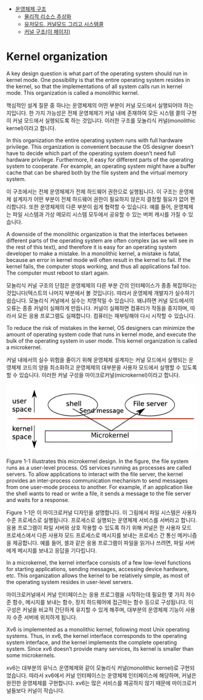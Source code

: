- [운영체제 구조](./chapter_1.md)
    - [물리적 리소스 추상화](./chapter_1-1.md)
    - [유저모드, 커널모드 그리고 시스템콜](./chatper_1-2.md)
    - [커널 구조(이 페이지)](./chapter_1-3.md)
  
# Kernel organization

A key design question is what part of the operating system should run in kernel mode. One possibility is that the entire operating system resides in the kernel, so that the implementations of all system calls run in kernel mode. This organization is called a monolithic kernel.

핵심적인 설계 질문 중 하나는 운영체제의 어떤 부분이 커널 모드에서 실행되어야 하는지입니다. 한 가지 가능성은 전체 운영체제가 커널 내에 존재하여 모든 시스템 콜의 구현이 커널 모드에서 실행되도록 하는 것입니다. 이러한 구조를 모놀리식 커널(monolithic kernel)이라고 합니다.

In this organization the entire operating system runs with full hardware privilege. This organization is convenient because the OS designer doesn’t have to decide which part of the operating system doesn’t need full hardware privilege. Furthermore, it easy for different parts of the operating system to cooperate. For example, an operating system might have a buffer cache that can be shared both by the file system and the virtual memory system.

이 구조에서는 전체 운영체제가 전체 하드웨어 권한으로 실행됩니다. 이 구조는 운영체제 설계자가 어떤 부분이 전체 하드웨어 권한이 필요하지 않은지 결정할 필요가 없어 편리합니다. 또한 운영체제의 다른 부분이 쉽게 협력할 수 있습니다. 예를 들어, 운영체제는 파일 시스템과 가상 메모리 시스템 모두에서 공유할 수 있는 버퍼 캐시를 가질 수 있습니다.

A downside of the monolithic organization is that the interfaces between different parts of the operating system are often complex (as we will see in the rest of this text), and therefore it is easy for an operating system developer to make a mistake. In a monolithic kernel, a mistake is fatal, because an error in kernel mode will often result in the kernel to fail. If the kernel fails, the computer stops working, and thus all applications fail too. The computer must reboot to start again.

모놀리식 커널 구조의 단점은 운영체제의 다른 부분 간의 인터페이스가 종종 복잡하다는 것입니다(텍스트의 나머지 부분에서 볼 것입니다). 따라서 운영체제 개발자가 실수하기 쉽습니다. 모놀리식 커널에서 실수는 치명적일 수 있습니다. 왜냐하면 커널 모드에서의 오류는 종종 커널이 실패하게 만듭니다. 커널이 실패하면 컴퓨터가 작동을 중지하며, 따라서 모든 응용 프로그램도 실패합니다. 컴퓨터는 재부팅해야 다시 시작할 수 있습니다.

To reduce the risk of mistakes in the kernel, OS designers can minimize the amount of operating system code that runs in kernel mode, and execute the bulk of the operating system in user mode. This kernel organization is called a microkernel.

커널 내에서의 실수 위험을 줄이기 위해 운영체제 설계자는 커널 모드에서 실행되는 운영체제 코드의 양을 최소화하고 운영체제의 대부분을 사용자 모드에서 실행할 수 있도록 할 수 있습니다. 이러한 커널 구성을 마이크로커널(microkernel)이라고 합니다.

![Figure 1-1](assets/fig-1-1.png)

Figure 1-1 illustrates this microkernel design. In the figure, the file system runs as a user-level process. OS services running as processes are called servers. To allow applications to interact with the file server, the kernel provides an inter-process communication mechanism to send messages from one user-mode process to another. For example, if an application like the shell wants to read or write a file, it sends a message to the file server and waits for a response.

Figure 1-1은 이 마이크로커널 디자인을 설명합니다. 이 그림에서 파일 시스템은 사용자 수준 프로세스로 실행됩니다. 프로세스로 실행되는 운영체제 서비스를 서버라고 합니다. 응용 프로그램이 파일 서버와 상호 작용할 수 있도록 하기 위해 커널은 한 사용자 모드 프로세스에서 다른 사용자 모드 프로세스로 메시지를 보내는 프로세스 간 통신 메커니즘을 제공합니다. 예를 들어, 셸과 같은 응용 프로그램이 파일을 읽거나 쓰려면, 파일 서버에게 메시지를 보내고 응답을 기다립니다.

In a microkernel, the kernel interface consists of a few low-level functions for starting applications, sending messages, accessing device hardware, etc. This organization allows the kernel to be relatively simple, as most of the operating system resides in user-level servers.

마이크로커널에서 커널 인터페이스는 응용 프로그램을 시작하는데 필요한 몇 가지 저수준 함수, 메시지를 보내는 함수, 장치 하드웨어에 접근하는 함수 등으로 구성됩니다. 이 구성은 커널을 비교적 간단하게 유지할 수 있게 해주며, 대부분의 운영체제 기능이 사용자 수준 서버에 위치하게 됩니다.

Xv6 is implemented as a monolithic kernel, following most Unix operating systems. Thus, in xv6, the kernel interface corresponds to the operating system interface, and the kernel implements the complete operating system. Since xv6 doesn’t provide many services, its kernel is smaller than some microkernels.

xv6는 대부분의 유닉스 운영체제와 같이 모놀리식 커널(monolithic kernel)로 구현되었습니다. 따라서 xv6에서 커널 인터페이스는 운영체제 인터페이스에 해당하며, 커널은 완전한 운영체제를 구현합니다. xv6는 많은 서비스를 제공하지 않기 때문에 마이크로커널들보다 커널이 작습니다.
